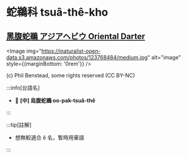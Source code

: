 # 蛇鵜科 tsuâ-thê-kho

## [黑腹蛇鵜 アジアヘビウ Oriental Darter](https://ebird.org/species/darter2)

<Image img="https://inaturalist-open-data.s3.amazonaws.com/photos/123768484/medium.jpg" alt="image" style={{marginBottom: '0rem'}} />

<p className="image-caption">
(c) Phil Benstead, some rights reserved (CC BY-NC)
</p>

:::info[台語名]

- 🎯 **[中] 烏腹蛇鵜 oo-pak-tsuâ-thê**

:::

:::tip[註解]

- 想無較適合 ê 名，暫時用華語

:::
